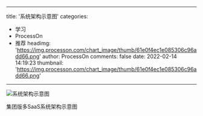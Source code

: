 
---
title: '系统架构示意图'
categories: 
 - 学习
 - ProcessOn
 - 推荐
headimg: 'https://img.processon.com/chart_image/thumb/61e0f4ec1e085306c96add66.png'
author: ProcessOn
comments: false
date: 2022-02-14 14:19:23
thumbnail: 'https://img.processon.com/chart_image/thumb/61e0f4ec1e085306c96add66.png'
---

<div>   
<img class="thumb" alt="系统架构示意图" src="https://img.processon.com/chart_image/thumb/61e0f4ec1e085306c96add66.png" referrerpolicy="no-referrer">
<p>集团版多SaaS系统架构示意图</p>  
</div>
            